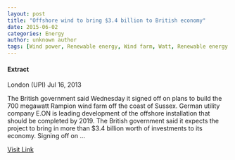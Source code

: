 ```yaml
---
layout: post
title: "Offshore wind to bring $3.4 billion to British economy"
date: 2015-06-02
categories: Energy
author: unknown author
tags: [Wind power, Renewable energy, Wind farm, Watt, Renewable energy commercialization, Energy, Natural resources, Sustainable technologies, Electric power, Sustainable development, Physical universe, Nature, Sustainable energy, Renewable resources, Alternative energy, Power (physics)]
---
```





#### Extract
>
London (UPI) Jul 16, 2013


 The British government said Wednesday it signed off on plans to build the 700 megawatt Rampion wind farm off the coast of Sussex. 
 German utility company E.ON is leading development of the offshore installation that should be completed by 2019. The British government said it expects the project to bring in more than $3.4 billion worth of investments to its economy. 
 Signing off on ...



[Visit Link](http://www.winddaily.com/reports/Offshore_wind_to_bring_34_billion_to_British_economy_999.html)


